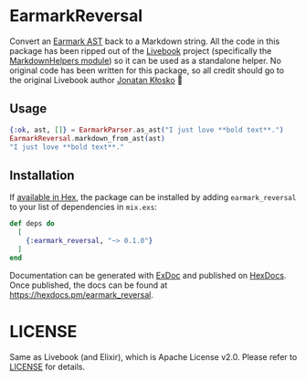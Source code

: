 # EarmarkReversal

Convert an [Earmark AST](https://hex.pm/packages/earmark_parser) back to a Markdown string. All the code in this package has been ripped out of the [Livebook](https://github.com/livebook-dev/livebook) project (specifically the [MarkdownHelpers module](https://github.com/livebook-dev/livebook/blob/main/lib/livebook/live_markdown/markdown_helpers.ex)) so it can be used as a standalone helper.  No original code has been written for this package, so all credit should go to the original Livebook author [Jonatan Kłosko](https://github.com/jonatanklosko) :clap:

## Usage

```elixir
{:ok, ast, []} = EarmarkParser.as_ast("I just love **bold text**.")
EarmarkReversal.markdown_from_ast(ast)
"I just love **bold text**."
```

## Installation

If [available in Hex](https://hex.pm/docs/publish), the package can be installed
by adding `earmark_reversal` to your list of dependencies in `mix.exs`:

```elixir
def deps do
  [
    {:earmark_reversal, "~> 0.1.0"}
  ]
end
```

Documentation can be generated with [ExDoc](https://github.com/elixir-lang/ex_doc)
and published on [HexDocs](https://hexdocs.pm). Once published, the docs can
be found at <https://hexdocs.pm/earmark_reversal>.

# LICENSE

Same as Livebook (and Elixir), which is Apache License v2.0. Please refer to [LICENSE](LICENSE) for details.
